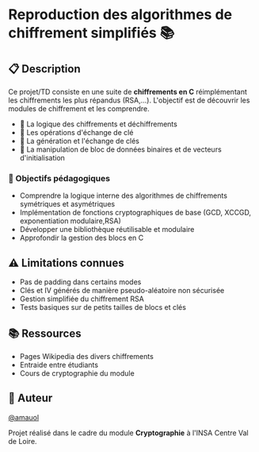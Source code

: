 # Reproduction des algorithmes de chiffrement simplifiés 📚

## 📋 Description

Ce projet/TD consiste en une suite de **chiffrements en C** réimplémentant les chiffrements les plus répandus (RSA,...). L'objectif est de découvrir les modules de chiffrement et les comprendre.

- 🧠 La logique des chiffrements et déchiffrements
- 📂 Les opérations d'échange de clé
- 🔑 La génération et l'échange de clés
- 💾 La manipulation de bloc de données binaires et de vecteurs d'initialisation

### 🎯 Objectifs pédagogiques

- Comprendre la logique interne des algorithmes de chiffrements symétriques et asymétriques
- Implémentation de fonctions cryptographiques de base (GCD, XCCGD, exponentiation modulaire,RSA)
- Développer une bibliothèque réutilisable et modulaire
- Approfondir la gestion des blocs en C
  
## ⚠️ Limitations connues

- Pas de padding dans certains modes
- Clés et IV générés de manière pseudo-aléatoire non sécurisée
- Gestion simplifiée du chiffrement RSA
- Tests basiques sur de petits tailles de blocs et clés


## 📚 Ressources

- Pages Wikipedia des divers chiffrements
- Entraide entre étudiants
- Cours de cryptographie du module

## 👤 Auteur

[@amauol](https://github.com/amauol)

Projet réalisé dans le cadre du module **Cryptographie** à l'INSA Centre Val de Loire.

